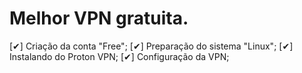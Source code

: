 # Melhor VPN gratuita.

[✔] Criação da conta "Free";
[✔] Preparação do sistema "Linux";
[✔] Instalando do Proton VPN;
[✔] Configuração da VPN;
